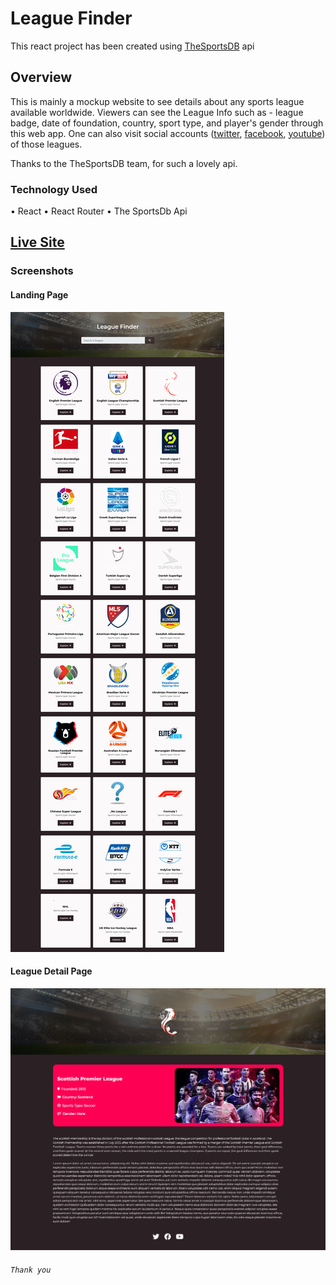 # League Finder

This react project has been created using [TheSportsDB](https://www.thesportsdb.com)  api

## Overview
This is mainly a mockup website to see details about any sports league available worldwide. Viewers can see the League Info such as - league badge, date of foundation, country, sport type, and player's gender through this web app. One can also visit social accounts ([twitter](https://twitter.com), [facebook](https://facebook.com), [youtube](https://youtube.com)) of those leagues. 

Thanks to the TheSportsDB team, for such a lovely api.

### Technology Used
• React
• React Router
• The SportsDb Api

## [Live Site](https://league-finder.netlify.app/)

### Screenshots
#### Landing Page
![](screenshots/landing.png)
#### League Detail Page
![](screenshots/details.png)

###### `Thank you`

